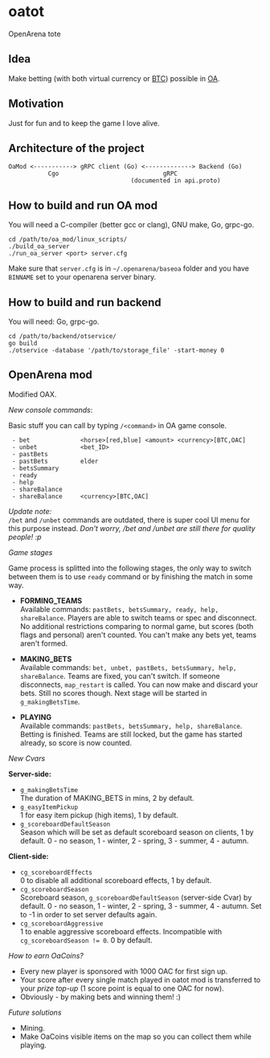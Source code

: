 # oatot
OpenArena tote

## Idea

Make betting (with both virtual currency or [BTC][BTC-link]) possible in [OA][OA-link].

## Motivation

Just for fun and to keep the game I love alive.

## Architecture of the project

```
OaMod <-----------> gRPC client (Go) <-------------> Backend (Go)
           Cgo                             gRPC
                                  (documented in api.proto)
```

## How to build and run OA mod

You will need a C-compiler (better gcc or clang), GNU make, Go, grpc-go.

```
cd /path/to/oa_mod/linux_scripts/
./build_oa_server
./run_oa_server <port> server.cfg
```
Make sure that `server.cfg` is in `~/.openarena/baseoa` folder
and you have `BINNAME` set to your openarena server binary.

## How to build and run backend

You will need: Go, grpc-go.

```
cd /path/to/backend/otservice/
go build
./otservice -database '/path/to/storage_file' -start-money 0
```

## OpenArena mod

Modified OAX.

*New console commands*:

Basic stuff you can call by typing `/<command>` in OA game console.

```
 - bet              <horse>[red,blue] <amount> <currency>[BTC,OAC]
 - unbet            <bet_ID>
 - pastBets
 - pastBets         elder
 - betsSummary
 - ready
 - help
 - shareBalance
 - shareBalance     <currency>[BTC,OAC]
```

*Update note:*<br>
`/bet` and `/unbet` commands are outdated, there is super cool UI menu for this purpose instead.
*Don't worry, /bet and /unbet are still there for quality people! :p*

*Game stages*

Game process is splitted into the following stages, the only way to switch between them
is to use `ready` command or by finishing the match
in some way.

 - **FORMING_TEAMS**<br>
    Available commands: `pastBets, betsSummary, ready, help, shareBalance`.
    Players are able to switch teams or spec and disconnect. No additional restrictions
    comparing to normal game, but scores (both flags and personal) aren't counted.
    You can't make any bets yet, teams aren't formed.

 - **MAKING_BETS**<br>
    Available commands: `bet, unbet, pastBets, betsSummary, help, shareBalance`.
    Teams are fixed, you can't switch. If someone disconnects, `map_restart` is called.
    You can now make and discard your bets. Still no scores though.
    Next stage will be started in `g_makingBetsTime`.

 - **PLAYING**<br>
    Available commands: `pastBets, betsSummary, help, shareBalance`.
    Betting is finished. Teams are still locked, but the game has started already,
    so score is now counted.

*New Cvars*

**Server-side:**<br>
 - `g_makingBetsTime`<br>
    The duration of MAKING_BETS in mins, 2 by default.
 - `g_easyItemPickup`<br>
    1 for easy item pickup (high items), 1 by default.
 - `g_scoreboardDefaultSeason`<br>
    Season which will be set as default scoreboard season on clients, 1 by default.
    0 - no season, 1 - winter, 2 - spring, 3 - summer, 4 - autumn.

**Client-side:**<br>
 - `cg_scoreboardEffects`<br>
    0 to disable all additional scoreboard effects, 1 by default.
 - `cg_scoreboardSeason`<br>
    Scoreboard season, `g_scoreboardDefaultSeason` (server-side Cvar) by default.
    0 - no season, 1 - winter, 2 - spring, 3 - summer, 4 - autumn.
    Set to -1 in order to set server defaults again.
 - `cg_scoreboardAggressive`<br>
    1 to enable aggressive scoreboard effects. Incompatible with `cg_scoreboardSeason != 0`.
    0 by default.

*How to earn OaCoins?*

 - Every new player is sponsored with 1000 OAC for first sign up.
 - Your score after every single match played in oatot mod is transferred to your
    *prize top-up* (1 score point is equal to one OAC for now).
 - Obviously - by making bets and winning them! :)<br>

*Future solutions*
 - Mining.
 - Make OaCoins visible items on the map so you can collect them while playing.

[BTC-link]: https://en.wikipedia.org/wiki/Bitcoin
[OA-link]: https://en.wikipedia.org/wiki/OpenArena
